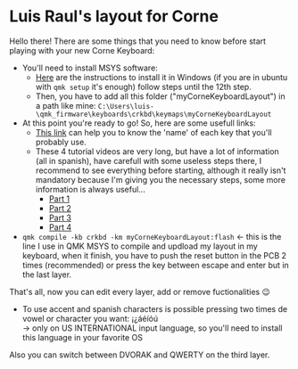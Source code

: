 # Luis Raul's layout for Corne

Hello there!
There are some things that you need to know before start playing with your new Corne Keyboard:

- You'll need to install MSYS software:
  - <a href="https://youtu.be/mz8WG5e--jA?t=376" target="blank">Here</a> are the instructions to install it in Windows (if you are in ubuntu with `qmk setup` it's enough) follow steps until the 12th step.
  - Then, you have to add all this folder ("myCorneKeyboardLayout") in a path like mine: `C:\Users\luis-\qmk_firmware\keyboards\crkbd\keymaps\myCorneKeyboardLayout`
- At this point you're ready to go! So, here are some usefull links:
  - <a href="https://config.qmk.fm/#/crkbd/rev1/LAYOUT_split_3x6_3" target="blank">This link</a> can help you to know the 'name' of each key that you'll probably use.
  - These 4 tutorial videos are very long, but have a lot of information (all in spanish), have carefull with some useless steps there, I recommend to see everything before starting, although it really isn't mandatory because I'm giving you the necessary steps, some more information is always useful...
    - <a href="https://youtu.be/fvP5ws_I0HU" target="blank">Part 1</a>
    - <a href="https://youtu.be/xH1Ali0g7w8" target="blank">Part 2</a>
    - <a href="https://youtu.be/mz8WG5e--jA" target="blank">Part 3</a>
    - <a href="https://youtu.be/vA32gDmvllA" target="blank">Part 4</a>
- `qmk compile -kb crkbd -km myCorneKeyboardLayout:flash` <- this is the line I use in QMK MSYS to compile and updload my layout in my keyboard, when it finish, you have to push the reset button in the PCB 2 times (recommended) or press the key between escape and enter but in the last layer.

That's all, now you can edit every layer, add or remove fuctionalities 😉

* To use accent and spanish characters is possible pressing two times de vowel or character you want: ¡¿áéíóú  
-> only on US INTERNATIONAL input language, so you'll need to install this language in your favorite OS

Also you can switch between DVORAK and QWERTY on the third layer.
